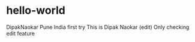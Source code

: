 # hello-world
DipakNaokar Pune India first try
This is Dipak Naokar (edit)
Only checking edit feature
